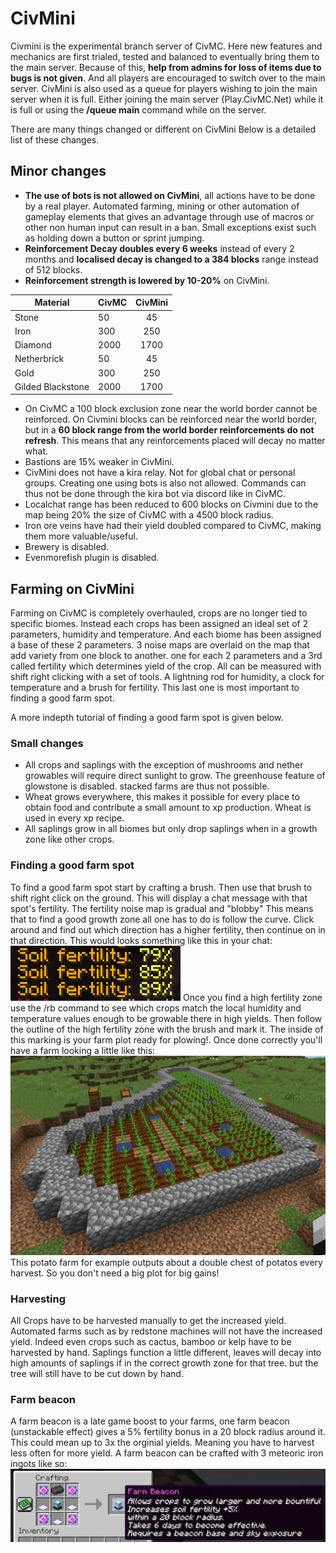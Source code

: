# CivMini
Civmini is the experimental branch server of CivMC. Here new features and mechanics are first trialed, tested and balanced to eventually bring them to the main server.
Because of this, **help from admins for loss of items due to bugs is not given**. And all players are encouraged to switch over to the main server. 
CivMini is also used as a queue for players wishing to join the main server when it is full. Either joining the main server (Play.CivMC.Net) while it is full or using the **/queue main** command while on the server.

There are many things changed or different on CivMini Below is a detailed list of these changes.

## Minor changes
- **The use of bots is not allowed on CivMini**, all actions have to be done by a real player. Automated farming, mining or other automation of gameplay elements that gives an advantage through use of macros or other non human input can result in a ban. Small exceptions exist such as holding down a button or sprint jumping.
- **Reinforcement Decay doubles every 6 weeks** instead of every 2 months and **localised decay is changed to a 384 blocks** range instead of 512 blocks.
- **Reinforcement strength is lowered by 10-20%** on CivMini.

| Material          | CivMC | CivMini |
| ----------------- | ----- |:-------:|
| Stone             | 50    |   45    |
| Iron              | 300   |   250   |
| Diamond           | 2000  |  1700   |
| Netherbrick       | 50    |   45    |
| Gold              | 300   |   250   |
| Gilded Blackstone | 2000  |  1700   |

- On CivMC a 100 block exclusion zone near the world border cannot be reinforced. On Civmini blocks can be reinforced near the world border, but in a **60 block range from the world border reinforcements do not refresh**. This means that any reinforcements placed will decay no matter what.
- Bastions are 15% weaker in CivMini.
- CivMini does not have a kira relay. Not for global chat or personal groups. Creating one using bots is also not allowed. Commands can thus not be done through the kira bot via discord like in CivMC.
- Localchat range has been reduced to 600 blocks on Civmini due to the map being 20% the size of CivMC with a 4500 block radius.
- Iron ore veins have had their yield doubled compared to CivMC, making them more valuable/useful.
- Brewery is disabled.
- Evenmorefish plugin is disabled.


## Farming on CivMini
Farming on CivMC is completely overhauled, crops are no longer tied to specific biomes. Instead each crops has been assigned an ideal set of 2 parameters, humidity and temperature. And each biome has been assigned a base of these 2 parameters.
3 noise maps are overlaid on the map that add variety from one block to another. one for each 2 parameters and a 3rd called fertility which determines yield of the crop. 
All can be measured with shift right clicking with a set of tools. A lightning rod for humidity, a clock for temperature and a brush for fertility. This last one is most important to finding a good farm spot.

A more indepth tutorial of finding a good farm spot is given below.
### Small changes

- All crops and saplings with the exception of mushrooms and nether growables will require direct sunlight to grow. The greenhouse feature of glowstone is disabled. stacked farms are thus not possible. 
- Wheat grows everywhere, this makes it possible for every place to obtain food and contribute a small amount to xp production. Wheat is used in every xp recipe. 
- All saplings grow in all biomes but only drop saplings when in a growth zone like other crops. 
 
### Finding a good farm spot
To find a good farm spot start by crafting a brush. Then use that brush to shift right click on the ground. This will display a chat message with that spot's fertility. The fertility noise map is gradual and "blobby" This means that to find a good growth zone all one has to do is follow the curve. Click around and find out which direction has a higher fertility, then continue on in that direction. This would looks something like this in your chat: ![Fertility](media/Fertility.png)
Once you find a high fertility zone use the /rb command to see which crops match the local humidity and temperature values enough to be growable there in high yields. Then follow the outline of the high fertility zone with the brush and mark it. The inside of this marking is your farm plot ready for plowing!.
Once done correctly you'll have a farm looking a little like this: 
![Farm](media/Farm.png)
This potato farm for example outputs about a double chest of potatos every harvest. So you don't need a big plot for big gains!

### Harvesting
All Crops have to be harvested manually to get the increased yield. Automated farms such as by redstone machines will not have the increased yield. Indeed even crops such as cactus, bamboo or kelp have to be harvested by hand.
Saplings function a little different, leaves will decay into high amounts of saplings if in the correct growth zone for that tree. but the tree will still have to be cut down by hand. 

### Farm beacon
A farm beacon is a late game boost to your farms, one farm beacon (unstackable effect) gives a 5% fertility bonus in a 20 block radius around it. This could mean up to 3x the orginial yields. Meaning you have to harvest less often for more yield.
A farm beacon can be crafted with 3 meteoric iron ingots like so: ![Farmbeacon](media/Farmbeacon.png)
